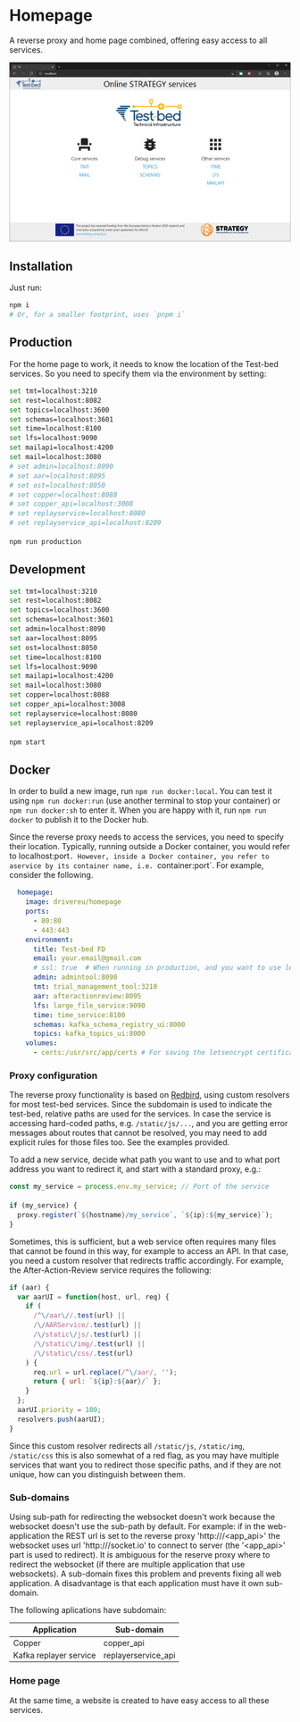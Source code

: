 # Homepage

A reverse proxy and home page combined, offering easy access to all services.

![Screenshot](./img/screenshot.png)

## Installation

Just run:

```bash
npm i
# Or, for a smaller footprint, uses `pnpm i`
```

## Production

For the home page to work, it needs to know the location of the Test-bed services. So you need to specify them via the environment by setting:

```bash
set tmt=localhost:3210
set rest=localhost:8082
set topics=localhost:3600
set schemas=localhost:3601
set time=localhost:8100
set lfs=localhost:9090
set mailapi=localhost:4200
set mail=localhost:3080
# set admin=localhost:8090
# set aar=localhost:8095
# set ost=localhost:8050
# set copper=localhost:8088
# set copper_api=localhost:3008
# set replayservice=localhost:8080
# set replayservice_api=localhost:8209

npm run production
```

## Development

```bash
set tmt=localhost:3210
set rest=localhost:8082
set topics=localhost:3600
set schemas=localhost:3601
set admin=localhost:8090
set aar=localhost:8095
set ost=localhost:8050
set time=localhost:8100
set lfs=localhost:9090
set mailapi=localhost:4200
set mail=localhost:3080
set copper=localhost:8088
set copper_api=localhost:3008
set replayservice=localhost:8080
set replayservice_api=localhost:8209

npm start
```

## Docker

In order to build a new image, run `npm run docker:local`. You can test it using `npm run docker:run` (use another terminal to stop your container) or `npm run docker:sh` to enter it. When you are happy with it, run `npm run docker` to publish it to the Docker hub.

Since the reverse proxy needs to access the services, you need to specify their location. Typically, running outside a Docker container, you would refer to localhost:port`. However, inside a Docker container, you refer to aservice by its container name, i.e. `container:port`. For example, consider the following.

```yaml
  homepage:
    image: drivereu/homepage
    ports:
      - 80:80
      - 443:443
    environment:
      title: Test-bed FD
      email: your.email@gmail.com
      # ssl: true  # When running in production, and you want to use letsencrypt to get the certificates.
      admin: admintool:8090
      tmt: trial_management_tool:3210
      aar: afteractionreview:8095
      lfs: large_file_service:9090
      time: time_service:8100
      schemas: kafka_schema_registry_ui:8000
      topics: kafka_topics_ui:8000
    volumes:
      - certs:/usr/src/app/certs # For saving the letsencrypt certificates
```

### Proxy configuration

The reverse proxy functionality is based on [Redbird](https://github.com/OptimalBits/redbird), using custom resolvers for most test-bed services. Since the subdomain is used to indicate the test-bed, relative paths are used for the services. In case the service is accessing hard-coded paths, e.g. `/static/js/...`, and you are getting error messages about routes that cannot be resolved, you may need to add explicit rules for those files too. See the examples provided.

To add a new service, decide what path you want to use and to what port address you want to redirect it, and start with a standard proxy, e.g.:

```js
const my_service = process.env.my_service; // Port of the service

if (my_service) {
  proxy.register(`${hostname}/my_service`, `${ip}:${my_service}`);
}
```

Sometimes, this is sufficient, but a web service often requires many files that cannot be found in this way, for example to access an API. In that case, you need a custom resolver that redirects traffic accordingly. For example, the After-Action-Review service requires the following:

```js
if (aar) {
  var aarUI = function(host, url, req) {
    if (
      /^\/aar\//.test(url) ||
      /\/AARService/.test(url) ||
      /\/static\/js/.test(url) ||
      /\/static\/img/.test(url) ||
      /\/static\/css/.test(url)
    ) {
      req.url = url.replace(/^\/aar/, '');
      return { url: `${ip}:${aar}/` };
    }
  };
  aarUI.priority = 100;
  resolvers.push(aarUI);
}
```

Since this custom resolver redirects all `/static/js`, `/static/img`, `/static/css` this is also somewhat of a red flag, as you may have multiple services that want you to redirect those specific paths, and if they are not unique, how can you distinguish between them.

### Sub-domains

Using sub-path for redirecting the websocket doesn't work because the websocket doesn't use the sub-path by default. For example: if in the web-application the REST url is set to the reverse proxy 'http://<proxy>/<app_api>' the websocket uses url 'http://<proxy>/socket.io' to connect to server (the '<app_api>' part is used to redirect). It is ambiguous for the reserve proxy where to redirect the websocket (if there are multiple application that use websockets). A sub-domain fixes this problem and prevents fixing all web application. A disadvantage is that each application must have it own sub-domain.

The following aplications have subdomain:

| Application            | Sub-domain          |
| ---------------------- | ------------------- |
| Copper                 | copper_api          |
| Kafka replayer service | replayerservice_api |

### Home page

At the same time, a website is created to have easy access to all these services.
